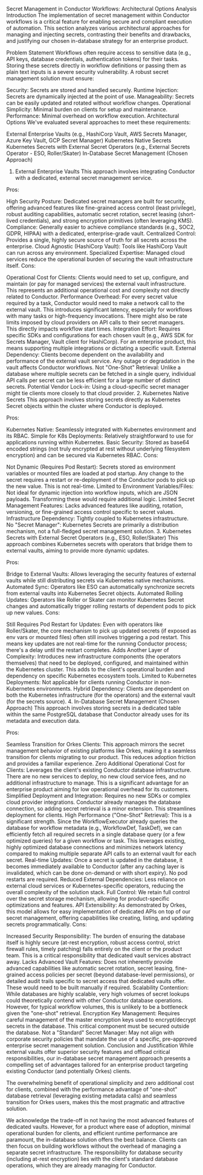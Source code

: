 Secret Management in Conductor Workflows: Architectural Options Analysis
Introduction
The implementation of secret management within Conductor workflows is a critical feature for enabling secure and compliant execution of automation. This section analyzes various architectural approaches for managing and injecting secrets, contrasting their benefits and drawbacks, and justifying our chosen in-database strategy for an enterprise product.

Problem Statement
Workflows often require access to sensitive data (e.g., API keys, database credentials, authentication tokens) for their tasks. Storing these secrets directly in workflow definitions or passing them as plain text inputs is a severe security vulnerability. A robust secret management solution must ensure:

Security: Secrets are stored and handled securely.
Runtime Injection: Secrets are dynamically injected at the point of use.
Manageability: Secrets can be easily updated and rotated without workflow changes.
Operational Simplicity: Minimal burden on clients for setup and maintenance.
Performance: Minimal overhead on workflow execution.
Architectural Options
We've evaluated several approaches to meet these requirements:

External Enterprise Vaults (e.g., HashiCorp Vault, AWS Secrets Manager, Azure Key Vault, GCP Secret Manager)
Kubernetes Native Secrets
Kubernetes Secrets with External Secret Operators (e.g., External Secrets Operator - ESO, Roller/Skater)
In-Database Secret Management (Chosen Approach)
1. External Enterprise Vaults
   This approach involves integrating Conductor with a dedicated, external secret management service.

Pros:

High Security Posture: Dedicated secret managers are built for security, offering advanced features like fine-grained access control (least privilege), robust auditing capabilities, automatic secret rotation, secret leasing (short-lived credentials), and strong encryption primitives (often leveraging KMS).
Compliance: Generally easier to achieve compliance standards (e.g., SOC2, GDPR, HIPAA) with a dedicated, enterprise-grade vault.
Centralized Control: Provides a single, highly secure source of truth for all secrets across the enterprise.
Cloud Agnostic (HashiCorp Vault): Tools like HashiCorp Vault can run across any environment.
Specialized Expertise: Managed cloud services reduce the operational burden of securing the vault infrastructure itself.
Cons:

Operational Cost for Clients: Clients would need to set up, configure, and maintain (or pay for managed services) the external vault infrastructure. This represents an additional operational cost and complexity not directly related to Conductor.
Performance Overhead: For every secret value required by a task, Conductor would need to make a network call to the external vault. This introduces significant latency, especially for workflows with many tasks or high-frequency invocations. There might also be rate limits imposed by cloud providers on API calls to their secret managers. This directly impacts workflow start times.
Integration Effort: Requires specific SDKs and configurations for each chosen vault (e.g., AWS SDK for Secrets Manager, Vault client for HashiCorp). For an enterprise product, this means supporting multiple integrations or dictating a specific vault.
External Dependency: Clients become dependent on the availability and performance of the external vault service. Any outage or degradation in the vault affects Conductor workflows.
Not "One-Shot" Retrieval: Unlike a database where multiple secrets can be fetched in a single query, individual API calls per secret can be less efficient for a large number of distinct secrets.
Potential Vendor Lock-in: Using a cloud-specific secret manager might tie clients more closely to that cloud provider.
2. Kubernetes Native Secrets
   This approach involves storing secrets directly as Kubernetes Secret objects within the cluster where Conductor is deployed.

Pros:

Kubernetes Native: Seamlessly integrated with Kubernetes environment and its RBAC.
Simple for K8s Deployments: Relatively straightforward to use for applications running within Kubernetes.
Basic Security: Stored as base64 encoded strings (not truly encrypted at rest without underlying filesystem encryption) and can be secured via Kubernetes RBAC.
Cons:

Not Dynamic (Requires Pod Restart): Secrets stored as environment variables or mounted files are loaded at pod startup. Any change to the secret requires a restart or re-deployment of the Conductor pods to pick up the new value. This is not real-time.
Limited to Environment Variables/Files: Not ideal for dynamic injection into workflow inputs, which are JSON payloads. Transforming these would require additional logic.
Limited Secret Management Features: Lacks advanced features like auditing, rotation, versioning, or fine-grained access control specific to secret values.
Infrastructure Dependency: Tightly coupled to Kubernetes infrastructure.
No "Secret Manager": Kubernetes Secrets are primarily a distribution mechanism, not a full-fledged secret management solution.
3. Kubernetes Secrets with External Secret Operators (e.g., ESO, Roller/Skater)
   This approach combines Kubernetes secrets with operators that bridge them to external vaults, aiming to provide more dynamic updates.

Pros:

Bridge to External Vaults: Allows leveraging the security features of external vaults while still distributing secrets via Kubernetes native mechanisms.
Automated Sync: Operators like ESO can automatically synchronize secrets from external vaults into Kubernetes Secret objects.
Automated Rolling Updates: Operators like Roller or Skater can monitor Kubernetes Secret changes and automatically trigger rolling restarts of dependent pods to pick up new values.
Cons:

Still Requires Pod Restart for Updates: Even with operators like Roller/Skater, the core mechanism to pick up updated secrets (if exposed as env vars or mounted files) often still involves triggering a pod restart. This means key updates are not real-time for the running Conductor process; there's a delay until the restart completes.
Adds Another Layer of Complexity: Introduces new infrastructure components (the operators themselves) that need to be deployed, configured, and maintained within the Kubernetes cluster. This adds to the client's operational burden and dependency on specific Kubernetes ecosystem tools.
Limited to Kubernetes Deployments: Not applicable for clients running Conductor in non-Kubernetes environments.
Hybrid Dependency: Clients are dependent on both the Kubernetes infrastructure (for the operators) and the external vault (for the secrets source).
4. In-Database Secret Management (Chosen Approach)
   This approach involves storing secrets in a dedicated table within the same PostgreSQL database that Conductor already uses for its metadata and execution data.

Pros:

Seamless Transition for Orkes Clients: This approach mirrors the secret management behavior of existing platforms like Orkes, making it a seamless transition for clients migrating to our product. This reduces adoption friction and provides a familiar experience.
Zero Additional Operational Cost for Clients: Leverages the client's existing Conductor database infrastructure. There are no new services to deploy, no new cloud service fees, and no additional infrastructure to manage. This is a significant advantage for an enterprise product aiming for low operational overhead for its customers.
Simplified Deployment and Integration: Requires no new SDKs or complex cloud provider integrations. Conductor already manages the database connection, so adding secret retrieval is a minor extension. This streamlines deployment for clients.
High Performance ("One-Shot" Retrieval): This is a significant strength. Since the WorkflowExecutor already queries the database for workflow metadata (e.g., WorkflowDef, TaskDef), we can efficiently fetch all required secrets in a single database query (or a few optimized queries) for a given workflow or task. This leverages existing, highly optimized database connections and minimizes network latency compared to making multiple separate API calls to an external vault for each secret.
Real-time Updates: Once a secret is updated in the database, it becomes immediately available to Conductor (after any caching layer is invalidated, which can be done on-demand or with short expiry). No pod restarts are required.
Reduced External Dependencies: Less reliance on external cloud services or Kubernetes-specific operators, reducing the overall complexity of the solution stack.
Full Control: We retain full control over the secret storage mechanism, allowing for product-specific optimizations and features.
API Extensibility: As demonstrated by Orkes, this model allows for easy implementation of dedicated APIs on top of our secret management, offering capabilities like creating, listing, and updating secrets programmatically.
Cons:

Increased Security Responsibility: The burden of ensuring the database itself is highly secure (at-rest encryption, robust access control, strict firewall rules, timely patching) falls entirely on the client or the product team. This is a critical responsibility that dedicated vault services abstract away.
Lacks Advanced Vault Features: Does not inherently provide advanced capabilities like automatic secret rotation, secret leasing, fine-grained access policies per secret (beyond database-level permissions), or detailed audit trails specific to secret access that dedicated vaults offer. These would need to be built manually if required.
Scalability Contention: While databases are highly scalable, very high volumes of secret lookups could theoretically contend with other Conductor database operations. However, for typical workflow volumes, this is unlikely to be a bottleneck given the "one-shot" retrieval.
Encryption Key Management: Requires careful management of the master encryption keys used to encrypt/decrypt secrets in the database. This critical component must be secured outside the database.
Not a "Standard" Secret Manager: May not align with corporate security policies that mandate the use of a specific, pre-approved enterprise secret management solution.
Conclusion and Justification
While external vaults offer superior security features and offload critical responsibilities, our in-database secret management approach presents a compelling set of advantages tailored for an enterprise product targeting existing Conductor (and potentially Orkes) clients.

The overwhelming benefit of operational simplicity and zero additional cost for clients, combined with the performance advantage of "one-shot" database retrieval (leveraging existing metadata calls) and seamless transition for Orkes users, makes this the most pragmatic and attractive solution.

We acknowledge the trade-off in not having the most advanced features of dedicated vaults. However, for a product where ease of adoption, minimal operational burden for clients, and efficient runtime performance are paramount, the in-database solution offers the best balance. Clients can then focus on building workflows without the overhead of managing a separate secret infrastructure. The responsibility for database security (including at-rest encryption) lies with the client's standard database operations, which they are already managing for Conductor.







